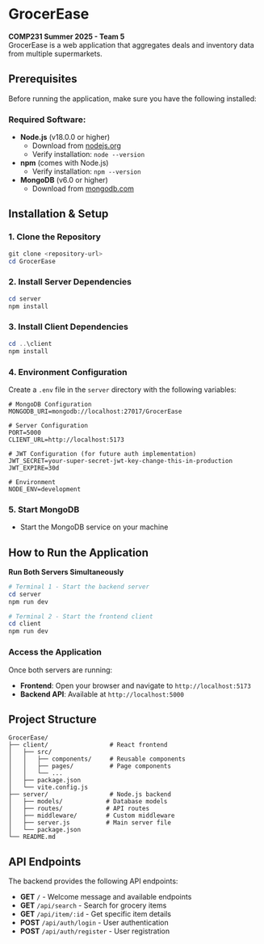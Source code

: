 # GrocerEase
**COMP231 Summer 2025 - Team 5**
<br>GrocerEase is a web application that aggregates deals and inventory data from multiple supermarkets.

## Prerequisites

Before running the application, make sure you have the following installed:

### Required Software:
- **Node.js** (v18.0.0 or higher)
  - Download from [nodejs.org](https://nodejs.org/)
  - Verify installation: `node --version`
- **npm** (comes with Node.js)
  - Verify installation: `npm --version`
- **MongoDB** (v6.0 or higher)
  - Download from [mongodb.com](https://www.mongodb.com/try/download/community)

## Installation & Setup

### 1. Clone the Repository
```powershell
git clone <repository-url>
cd GrocerEase
```

### 2. Install Server Dependencies
```powershell
cd server
npm install
```

### 3. Install Client Dependencies
```powershell
cd ..\client
npm install
```

### 4. Environment Configuration
Create a `.env` file in the `server` directory with the following variables:
```env
# MongoDB Configuration
MONGODB_URI=mongodb://localhost:27017/GrocerEase

# Server Configuration
PORT=5000
CLIENT_URL=http://localhost:5173

# JWT Configuration (for future auth implementation)
JWT_SECRET=your-super-secret-jwt-key-change-this-in-production
JWT_EXPIRE=30d

# Environment
NODE_ENV=development
```

### 5. Start MongoDB
- Start the MongoDB service on your machine

## How to Run the Application

**Run Both Servers Simultaneously**
```powershell
# Terminal 1 - Start the backend server
cd server
npm run dev

# Terminal 2 - Start the frontend client
cd client
npm run dev
```

### Access the Application

Once both servers are running:
- **Frontend**: Open your browser and navigate to `http://localhost:5173`
- **Backend API**: Available at `http://localhost:5000`

## Project Structure

```
GrocerEase/
├── client/                 # React frontend
│   ├── src/
│   │   ├── components/     # Reusable components
│   │   ├── pages/          # Page components
│   │   └── ...
│   ├── package.json
│   └── vite.config.js
├── server/                 # Node.js backend
│   ├── models/            # Database models
│   ├── routes/            # API routes
│   ├── middleware/        # Custom middleware
│   ├── server.js          # Main server file
│   └── package.json
└── README.md
```


## API Endpoints

The backend provides the following API endpoints:

- **GET** `/` - Welcome message and available endpoints
- **GET** `/api/search` - Search for grocery items
- **GET** `/api/item/:id` - Get specific item details
- **POST** `/api/auth/login` - User authentication
- **POST** `/api/auth/register` - User registration
